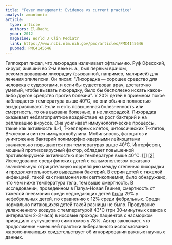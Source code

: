 ```yaml
---
title: "Fever management: Evidence vs current practice"
analyst: amantonio
article:
  type: article
  authors: El-Radhi
  year: 2012
  magazine: World J Clin Pediatr
  link: https://www.ncbi.nlm.nih.gov/pmc/articles/PMC4145646
  pubmed: PMC4145646
---
```


Гиппократ писал, что лихорадка излечивает офтальмию. Руф Эфесский, хирург, живший во 2-м веке н. э., был первым врачом, рекомендовавшим лихорадку (вызванной, например, малярией) для лечения эпилепсии. Он писал: "Лихорадка — хорошее средство для человека с судорогами, и если бы существовал врач, достаточно умелый, чтобы вызвать лихорадку, было бы бесполезно искать какое-либо другое средство против болезни".
У 20% детей в приемном покое наблюдается температура выше 40°C, но они обычно полностью выздоравливают. Если и есть повышенная болезненность или смертность, то она вызвана болезнью, а не лихорадкой.
Лихорадка оказывает неблагоприятное воздействие на рост бактерий и на репликацию вирусов. Она усиливает иммунологические процессы, такие как активность IL-1, Т-хелперных клеток, цитоксических Т-клеток, B-клеток и синтез иммуноглобулина. Мобильность, фагоцитоз и уничтожение бактерий полиморфно-ядерными лейкоцитами значительно повышаются при температурах выше 40°C. Интерферон, мощный противовирусный фактор, обладает повышенной противовирусной активностью при температуре выше 40°C. [[1]](https://medicalxpress.com/news/2018-05-hotter-bodies-infections-tumours-betterresearchers.html) [[2]](https://www.sciencedaily.com/releases/2011/11/111101130200.htm)
Исследование среди финских детей с сальмонеллезом показало значительную отрицательную корреляцию между степенью лихорадки и продолжительностью выведения бактерий. В серии детей с тяжелой инфекцией, такой как пневмония или септикопиемия, было обнаружено, что чем ниже температура тела, тем выше смертность.
В исследовании, проведенном в Папуа-Новая Гвинея, смертность от тяжелой пневмонии среди недоедающих детей [была](https://www.ncbi.nlm.nih.gov/pubmed/12856055) 29% у нефебрильных детей, по сравнению с 12% среди фебрильных. Среди нормально питающихся детей такой разницы не было.
Продувание увлажненного воздуха с температурой 43°C (три 30-минутных сеанса с интервалом 2-3 часа) в носовые проходы пациентов с насморком приводило к улучшению симптомов у 78%.
Автор заключает, что продолжение нынешней практики либерального использования жаропонижающих свидетельствует об игнорировании важных научных данных.
